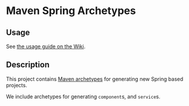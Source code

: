 Maven Spring Archetypes
=======================

Usage
-----
See [the usage guide on the Wiki][1].

Description
-----------
This project contains [Maven archetypes][2] for generating new Spring
based projects.

We include archetypes for generating `component`s, and `service`s.

[1]: https://wiki.otcorp.opentable.com/x/t4q8AQ
[2]: http://maven.apache.org/archetype/maven-archetype-plugin/

